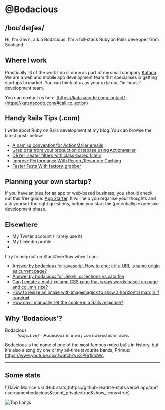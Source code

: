 # @Bodacious

## /boʊˈdeɪʃəs/

Hi, I'm Gavin, a.k.a Bodacious. I'm a full-stack Ruby on Rails developer from Scotland.

## Where I work

Practically all of the work I do is done as part of my small company [Katana][katana]. We are a web and mobile app development team that specialises in getting startups to market. You can think of us as your _external_, "in-house" development team.

You can contact us here: [https://katanacode.com/contact/](https://katanacode.com/#call_to_action)

## Handy Rails Tips (.com)

I write about Ruby on Rails development at my blog. You can browse the latest posts below:

<!-- BLOG-POST-LIST:START -->
- [A naming convention for ActionMailer emails](https://handyrailstips.com/2020/07/10/naming-convention-for-action-mailer-emails-in-rails.html)
- [Grab data from your production database using ActionMailer](https://handyrailstips.com/hack/2020/05/27/grab-data-from-your-production-db-using-action-mailer.html)
- [DRYer, neater filters with class-based filters](https://handyrailstips.com/2010/05/18/dryer-neater-filters-with-class-based-filters.html)
- [Improve Performance With Record/Resource Caching](https://handyrailstips.com/2010/02/25/improve-performance-with-record-slash-resource-caching.html)
- [Faster Tests With factory_grabber](https://handyrailstips.com/2009/09/09/faster-tests-with-factory-grabber.html)
<!-- BLOG-POST-LIST:END -->

## Planning your own startup?

If you have an idea for an app or web-based business, you should check out this free guide: [App Starter](https://app-starter.co.uk/). It will help you organise your thoughts and ask yourself the right questions, before you start the (potentially) expensive development phase.

## Elsewhere

- My Twitter account (I rarely use it)
- My LinkedIn profile
-

I try to help out on StackOverflow when I can:

<!-- SO-LIST:START -->
- [Answer by bodacious for javascript How to check if a URL is same origin as current page?](https://stackoverflow.com/questions/31374766/javascript-how-to-check-if-a-url-is-same-origin-as-current-page/62996599#62996599)
- [Answer by bodacious for Jekyll: collections vs data file](https://stackoverflow.com/questions/57916114/jekyll-collections-vs-data-file/62933152#62933152)
- [Can I create a multi-column CSS page that wraps words based on page and column size?](https://stackoverflow.com/questions/62499782/can-i-create-a-multi-column-css-page-that-wraps-words-based-on-page-and-column-s)
- [How to resize an image with imagemagick to show a horizontal margin if required](https://stackoverflow.com/questions/62269420/how-to-resize-an-image-with-imagemagick-to-show-a-horizontal-margin-if-required)
- [How can I manually set the cookie in a Rails response?](https://stackoverflow.com/questions/53012018/how-can-i-manually-set-the-cookie-in-a-rails-response)
<!-- SO-LIST:END -->

## Why 'Bodacious'?

<dl>
  <dt>Bodacious</dt>
  <dd><em>[adjective]</em>&mdash;Audacious in a way considered admirable.</dd>
</dl>

Bodacious is the name of one of the most famous rodeo bulls in history, but it's also a song by one of my all-time favourite bands, Primus: https://www.youtube.com/watch?v=3lP6rfkIcWc

---

## Some stats

<div style="flexbox">
  ![Gavin Morrice's GitHub stats](https://github-readme-stats.vercel.app/api?username=bodacious&count_private=true&show_icons=true)

  ![Top Langs](https://github-readme-stats.vercel.app/api/top-langs/?username=bodacious)
</div>
<!-- Links -->

[katana]: https://katanacode.com/
